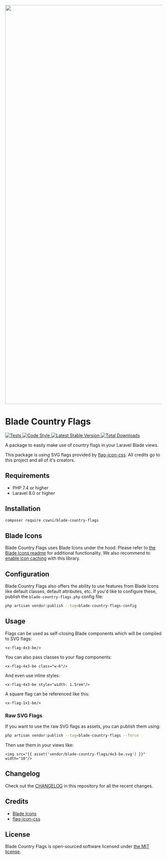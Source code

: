 <p align="center">
    <img src="https://github.com/stijnvanouplines/blade-country-flags/raw/main/socialcard-blade-country-flags.png" width="1280" title="Social Card Blade Country Flags">
</p>

# Blade Country Flags

<a href="https://github.com/stijnvanouplines/blade-country-flags/actions?query=workflow%3ATests">
    <img src="https://github.com/stijnvanouplines/blade-country-flags/workflows/Tests/badge.svg" alt="Tests">
</a>
<a href="https://github.styleci.io/repos/377258849">
    <img src="https://github.styleci.io/repos/377258849/shield?style=flat" alt="Code Style">
</a>
<a href="https://packagist.org/packages/stijnvanouplines/blade-country-flags">
    <img src="https://img.shields.io/packagist/v/stijnvanouplines/blade-country-flags" alt="Latest Stable Version">
</a>
<a href="https://packagist.org/packages/stijnvanouplines/blade-country-flags">
    <img src="https://img.shields.io/packagist/dt/stijnvanouplines/blade-country-flags" alt="Total Downloads">
</a>

A package to easily make use of country flags in your Laravel Blade views.

This package is using SVG flags provided by [flag-icon-css](https://github.com/lipis/flag-icon-css). All credits go to this project and all of it's creators.

## Requirements

- PHP 7.4 or higher
- Laravel 8.0 or higher

## Installation

```bash
composer require cswni/blade-country-flags
```

## Blade Icons

Blade Country Flags uses Blade Icons under the hood. Please refer to [the Blade Icons readme](https://github.com/blade-ui-kit/blade-icons) for additional functionality. We also recommend to [enable icon caching](https://github.com/blade-ui-kit/blade-icons#caching) with this library.

## Configuration

Blade Country Flags also offers the ability to use features from Blade Icons like default classes, default attributes, etc. If you'd like to configure these, publish the `blade-country-flags.php` config file:

```bash
php artisan vendor:publish --tag=blade-country-flags-config
```

## Usage

Flags can be used as self-closing Blade components which will be compiled to SVG flags:

```blade
<x-flag-4x3-be/>
```

You can also pass classes to your flag components:

```blade
<x-flag-4x3-be class="w-6"/>
```

And even use inline styles:

```blade
<x-flag-4x3-be style="width: 1.5rem"/>
```

A square flag can be referenced like this:

```blade
<x-flag-1x1-be/>
```

### Raw SVG Flags

If you want to use the raw SVG flags as assets, you can publish them using:

```bash
php artisan vendor:publish --tag=blade-country-flags --force
```

Then use them in your views like:

```blade
<img src="{{ asset('vendor/blade-country-flags/4x3-be.svg') }}" width="10"/>
```

## Changelog

Check out the [CHANGELOG](CHANGELOG.md) in this repository for all the recent changes.

## Credits

- [Blade Icons](https://github.com/blade-ui-kit/blade-icons)
- [flag-icon-css](https://github.com/lipis/flag-icon-css)

## License

Blade Country Flags is open-sourced software licensed under [the MIT license](LICENSE.md).
